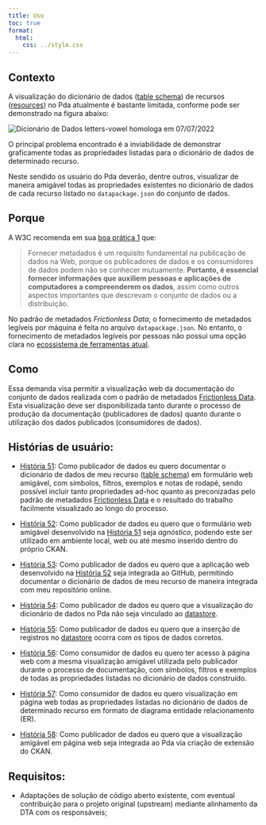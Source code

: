 ```yaml
---
title: Uso
toc: true
format:
  html:
    css: ../style.css
---
```


## Contexto

A visualização do dicionário de dados ([table schema](https://specs.frictionlessdata.io/table-schema/#language)) de recursos ([resources](https://specs.frictionlessdata.io/data-resource/#language)) no Pda atualmente é bastante limitada, conforme pode ser demonstrado na figura abaixo:

![Dicionário de Dados [letters-vowel](https://homologa.cge.mg.gov.br/dataset/letters-vowel/resource/313f43f1-d375-41c4-9646-81508ae7451c) homologa em 07/07/2022](https://i.imgur.com/Khbeiy5.png)

O principal problema encontrado é a inviabilidade de demonstrar graficamente todas as propriedades listadas para o dicionário de dados de determinado recurso.

Neste sendido os usuário do Pda deverão, dentre outros, visualizar de maneira amigável todas as propriedades existentes no dicionário de dados de cada recurso listado no `datapackage.json` do conjunto de dados.

## Porque

A W3C recomenda em sua [boa prática 1](https://w3c.br/traducoes/DWBP-pt-br/#ProvideMetadata) que:

> Fornecer metadados é um requisito fundamental na publicação de dados na Web, porque os publicadores de dados e os consumidores de dados podem não se conhecer mutuamente. __Portanto, é essencial fornecer informações que auxiliem pessoas e aplicações de computadores a compreenderem os dados__, assim como outros aspectos importantes que descrevam o conjunto de dados ou a distribuição.

No padrão de metadados _Frictionless Data_, o fornecimento de metadados legíveis por máquina é feita no arquivo `datapackage.json`. No entanto, o fornecimento de metadados legíveis por pessoas não possui uma opção clara no [ecossistema de ferramentas atual](https://frictionlessdata.io/).

## Como

Essa demanda visa permitir a visualização web da documentação do conjunto de dados realizada com o padrão de metadados [Frictionless Data](https://specs.frictionlessdata.io/).
Esta visualização deve ser disponibilizada tanto durante o processo de produção da documentação (publicadores de dados) quanto durante o utilização dos dados publicados (consumidores de dados).

## Histórias de usuário:

-  [História 51](https://github.com/transparencia-mg/viz-metadados-frictionless/issues/15): Como publicador de dados eu quero documentar o dicionário de dados de meu recurso ([table schema](https://specs.frictionlessdata.io/table-schema/#language)) em formulário web amigável, com símbolos, filtros, exemplos e notas de rodapé, sendo possível incluir tanto propriedades ad-hoc quanto as preconizadas pelo padrão de metadados [Frictionless Data](https://specs.frictionlessdata.io/) e o resultado do trabalho facilmente visualizado ao longo do processo.

- [História 52](https://github.com/transparencia-mg/viz-metadados-frictionless/issues/16): Como publicador de dados eu quero que o formulário web amigável desenvolvido na [História 51](https://github.com/transparencia-mg/viz-metadados-frictionless/issues/15) seja _agnóstico_, podendo este ser utilizado em ambiente local, web ou até mesmo inserido dentro do próprio CKAN.

- [História 53](https://github.com/transparencia-mg/viz-metadados-frictionless/issues/17): Como publicador de dados eu quero que a aplicação web desenvolvido na [História 52](https://github.com/transparencia-mg/viz-metadados-frictionless/issues/16) seja integrada ao GitHub, permitindo documentar o dicionário de dados de meu recurso de maneira integrada com meu repositório online.

- [História 54](): Como publicador de dados eu quero que a visualização do dicionário de dados no Pda não seja vinculado ao [datastore](https://github.com/transparencia-mg/dpckan/issues/41).

- [História 55](): Como publicador de dados eu quero que a inserção de registros no [datastore]() ocorra com os tipos de dados corretos.

- [História 56](): Como consumidor de dados eu quero ter acesso à página web com a mesma visualização amigável utilizada pelo publicador durante o processo de documentação, com símbolos, filtros e exemplos de todas as propriedades listadas no dicionário de dados construído.

- [História 57](): Como consumidor de dados eu quero visualização em página web todas as propriedades listadas no dicionário de dados de determinado recurso em formato de diagrama entidade relacionamento (ER).

- [História 58](): Como publicador de dados eu quero que a visualização amigável em página web seja integrada ao Pda via criação de extensão do CKAN.

## Requisitos:

- Adaptações de solução de código aberto existente, com eventual contribuição para o projeto original (upstream) mediante alinhamento da DTA com os responsáveis;
